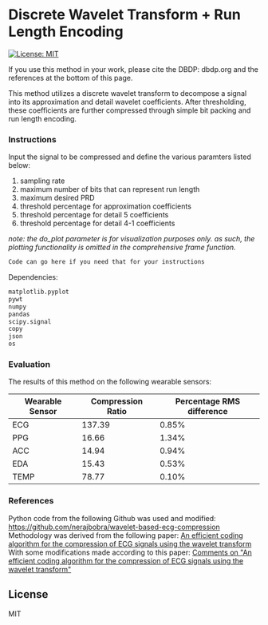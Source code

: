 # Discrete Wavelet Transform + Run Length Encoding

[![License: MIT](https://img.shields.io/badge/License-MIT-yellow.svg)](https://opensource.org/licenses/MIT)

If you use this method in your work, please cite the DBDP: dbdp.org and the references at the bottom of this page.

This method utilizes a discrete wavelet transform to decompose a signal into its approximation and detail wavelet coefficients. After thresholding, these coefficients are further compressed through simple bit packing and run length encoding.


### Instructions

Input the signal to be compressed and define the various paramters listed below:  
1. sampling rate
1. maximum number of bits that can represent run length
1. maximum desired PRD
1. threshold percentage for approximation coefficients
1. threshold percentage for detail 5 coefficients
1. threshold percentage for detail 4-1 coefficients


*note: the do_plot parameter is for visualization purposes only. as such, the plotting functionality is omitted in the comprehensive frame function.*

```sh
Code can go here if you need that for your instructions
```

Dependencies:

```sh
matplotlib.pyplot
pywt
numpy
pandas
scipy.signal
copy
json
os
```

### Evaluation

The results of this method on the following wearable sensors:

| Wearable Sensor | Compression Ratio | Percentage RMS difference |
| ------ | ------ | ------ | 
| ECG | 137.39 | 0.85% |
| PPG | 16.66 | 1.34% |
| ACC | 14.94 | 0.94% |
| EDA | 15.43 | 0.53% |
| TEMP | 78.77 | 0.10% |



### References

Python code from the following Github was used and modified:
https://github.com/nerajbobra/wavelet-based-ecg-compression  
Methodology was derived from the following paper:
[An efficient coding algorithm for the compression of ECG signals using the wavelet transform](https://ieeexplore.ieee.org/document/991163)  
With some modifications made according to this paper:
[Comments on "An efficient coding algorithm for the compression of ECG signals using the wavelet transform"](https://ieeexplore.ieee.org/document/1213856)

License
----

MIT



[//]: # (These are reference links used in the body of this note and get stripped out when the markdown processor does its job. There is no need to format nicely because it shouldn't be seen. Thanks SO - http://stackoverflow.com/questions/4823468/store-comments-in-markdown-syntax)


   [dill]: <https://github.com/joemccann/dillinger>
   [git-repo-url]: <https://github.com/joemccann/dillinger.git>
   [john gruber]: <http://daringfireball.net>
   [df1]: <http://daringfireball.net/projects/markdown/>
   [markdown-it]: <https://github.com/markdown-it/markdown-it>
   [Ace Editor]: <http://ace.ajax.org>
   [node.js]: <http://nodejs.org>
   [Twitter Bootstrap]: <http://twitter.github.com/bootstrap/>
   [jQuery]: <http://jquery.com>
   [@tjholowaychuk]: <http://twitter.com/tjholowaychuk>
   [express]: <http://expressjs.com>
   [AngularJS]: <http://angularjs.org>
   [Gulp]: <http://gulpjs.com>

   [PlDb]: <https://github.com/joemccann/dillinger/tree/master/plugins/dropbox/README.md>
   [PlGh]: <https://github.com/joemccann/dillinger/tree/master/plugins/github/README.md>
   [PlGd]: <https://github.com/joemccann/dillinger/tree/master/plugins/googledrive/README.md>
   [PlOd]: <https://github.com/joemccann/dillinger/tree/master/plugins/onedrive/README.md>
   [PlMe]: <https://github.com/joemccann/dillinger/tree/master/plugins/medium/README.md>
   [PlGa]: <https://github.com/RahulHP/dillinger/blob/master/plugins/googleanalytics/README.md>
